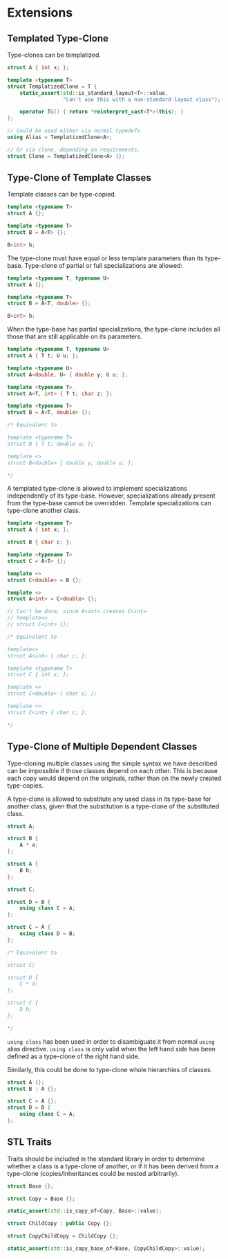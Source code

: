 Extensions
==========

Templated Type-Clone
--------------------

Type-clones can be templatized.

```cpp
struct A { int x; };

template <typename T>
struct TemplatizedClone = T {
    static_assert(std::is_standard_layout<T>::value,
                  "Can't use this with a non-standard-layout class");

    operator T&() { return *reinterpret_cast<T*>(this); }
};

// Could be used either via normal typedefs
using Alias = TemplatizedClone<A>;

// Or via clone, depending on requirements.
struct Clone = TemplatizedClone<A> {};
```

Type-Clone of Template Classes
------------------------------

Template classes can be type-copied.

```cpp
template <typename T>
struct A {};

template <typename T>
struct B = A<T> {};

B<int> b;
```

The type-clone must have equal or less template parameters than its type-base.
Type-clone of partial or full specializations are allowed:

```cpp
template <typename T, typename U>
struct A {};

template <typename T>
struct B = A<T, double> {};

B<int> b;
```

When the type-base has partial specializations, the type-clone includes all those
that are still applicable on its parameters.

```cpp
template <typename T, typename U>
struct A { T t; U u; };

template <typename U>
struct A<double, U> { double y; U u; };

template <typename T>
struct A<T, int> { T t; char z; };

template <typename T>
struct B = A<T, double> {};

/* Equivalent to

template <typename T>
struct B { T t; double u; };

template <>
struct B<double> { double y; double u; };

*/
```

A templated type-clone is allowed to implement specializations independently of
its type-base. However, specializations already present from the type-base
cannot be overridden. Template specializations can type-clone another class.

```cpp
template <typename T>
struct A { int x; };

struct B { char c; };

template <typename T>
struct C = A<T> {};

template <>
struct C<double> = B {};

template <>
struct A<int> = C<double> {};

// Can't be done, since A<int> creates C<int>
// template<>
// struct C<int> {};

/* Equivalent to

template<>
struct A<int> { char c; };

template <typename T>
struct C { int x; };

template <>
struct C<double> { char c; };

template <>
struct C<int> { char c; };

*/
```

Type-Clone of Multiple Dependent Classes
----------------------------------------

Type-cloning multiple classes using the simple syntax we have described can be
impossible if those classes depend on each other. This is because each copy
would depend on the originals, rather than on the newly created type-copies.

A type-clone is allowed to substitute any used class in its type-base for another
class, given that the substitution is a type-clone of the substituted class.

```cpp
struct A;

struct B {
    A * a;
};

struct A {
    B b;
};

struct C;

struct D = B {
    using class C = A;
};

struct C = A {
    using class D = B;
};

/* Equivalent to

struct C;

struct D {
    C * a;
};

struct C {
    D b;
};

*/
```

`using class` has been used in order to disambiguate it from normal `using`
alias directive. `using class` is only valid when the left hand side has been
defined as a type-clone of the right hand side.

Similarly, this could be done to type-clone whole hierarchies of classes.

```cpp
struct A {};
struct B : A {};

struct C = A {};
struct D = B {
    using class C = A;
};
```

STL Traits
----------

Traits should be included in the standard library in order to determine whether
a class is a type-clone of another, or if it has been derived from a type-clone
(copies/inheritances could be nested arbitrarily).

```cpp
struct Base {};

struct Copy = Base {};

static_assert(std::is_copy_of<Copy, Base>::value);

struct ChildCopy : public Copy {};

struct CopyChildCopy = ChildCopy {};

static_assert(std::is_copy_base_of<Base, CopyChildCopy>::value);
```
